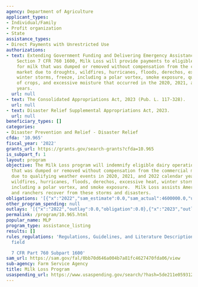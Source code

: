 ```yaml
---
agency: Department of Agriculture
applicant_types:
- Individual/Family
- Profit organization
- State
assistance_types:
- Direct Payments with Unrestricted Use
authorizations:
- text: Extending Government Funding and Delivering Emergency Assistance Act of 2021,
    Section 7 CFR 760 1600, Milk Loss will provide payments to eligible dairy operations
    for milk that was dumped or removed without compensation from the commercial milk
    market due to droughts, wildfires, hurricanes, floods, derechos, excessive heat,
    winter storms, freeze, including a polar vortex, smoke exposure, quality losses
    of crops, and excessive moisture that occurred in the 2020, 2021, and 2022 calendar
    years.
  url: null
- text: The Consolidated Appropriations Act, 2023 (Pub. L. 117-328).
  url: null
- text: Disaster Relief Supplemental Appropriations Act, 2023.
  url: null
beneficiary_types: []
categories:
- Disaster Prevention and Relief - Disaster Relief
cfda: '10.965'
fiscal_year: '2022'
grants_url: https://grants.gov/search-grants?cfda=10.965
is_subpart_f: 1
layout: program
objective: The Milk Loss program will indemnify eligible dairy operations for milk
  that was dumped or removed without compensation from the commercial milk market
  due to qualifying weather events in 2020, 2021, and 2022 calendar years due to drought,
  wildfires, hurricanes, floods, derechos, excessive heat, winter storms, freeze,
  including a polar vortex, and smoke exposure.  Milk Loss assists America’s farmers
  and ranchers recover from these storms and disasters.
obligations: '[{"x":"2022","sam_estimate":0.0,"sam_actual":4600000.0,"usa_spending_actual":0.0},{"x":"2023","sam_estimate":0.0,"sam_actual":0.0,"usa_spending_actual":5356.15},{"x":"2024","sam_estimate":0.0,"sam_actual":0.0,"usa_spending_actual":1098667.57}]'
other_program_spending: null
outlays: '[{"x":"2022","outlay":0.0,"obligation":0.0},{"x":"2023","outlay":4482.0,"obligation":5356.15},{"x":"2024","outlay":442379.95,"obligation":1098667.57}]'
permalink: /program/10.965.html
popular_name: MLP
program_type: assistance_listing
results: []
rules_regulations: 'Regulations, Guidelines, and Literature Description is a required
  field

  7 CFR Part 760 Subpart 1600'
sam_url: https://sam.gov/fal/0bb70d646a004b7a81fc4627470fda06/view
sub-agency: Farm Service Agency
title: Milk Loss Program
usaspending_url: https://www.usaspending.gov/search/?hash=5de211e059312031fb65c43ea4bc7ef0
---
```

